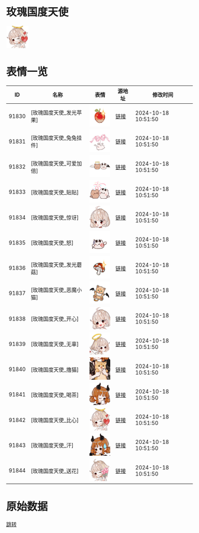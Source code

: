 # 玫瑰国度天使

<img src="./cover.png" height="60" alt="cover" />

# 表情一览

|ID|名称|表情|源地址|修改时间|
|----|----|----|----|----|
|91830|[玫瑰国度天使_发光苹果]|<img src="./pic/091830_%5B玫瑰国度天使_发光苹果%5D.png" height="60" alt="发光苹果"/>|[链接](https://i0.hdslb.com/bfs/garb/6f56c1e532c5b9467415c7cf6ffebb1a7369a2d9.png)|2024-10-18 10:51:50|
|91831|[玫瑰国度天使_兔兔挂件]|<img src="./pic/091831_%5B玫瑰国度天使_兔兔挂件%5D.png" height="60" alt="兔兔挂件"/>|[链接](https://i0.hdslb.com/bfs/garb/ffcfcd498c43110ea57c1c5c6bf8d40721a8f9a5.png)|2024-10-18 10:51:50|
|91832|[玫瑰国度天使_可爱加倍]|<img src="./pic/091832_%5B玫瑰国度天使_可爱加倍%5D.png" height="60" alt="可爱加倍"/>|[链接](https://i0.hdslb.com/bfs/garb/20531b42eb439187b80c88c6bd81443c73755ca2.png)|2024-10-18 10:51:50|
|91833|[玫瑰国度天使_贴贴]|<img src="./pic/091833_%5B玫瑰国度天使_贴贴%5D.png" height="60" alt="贴贴"/>|[链接](https://i0.hdslb.com/bfs/garb/44d4bc9e23080a4a0a96b52b280d17b2c4d89bff.png)|2024-10-18 10:51:50|
|91834|[玫瑰国度天使_惊讶]|<img src="./pic/091834_%5B玫瑰国度天使_惊讶%5D.png" height="60" alt="惊讶"/>|[链接](https://i0.hdslb.com/bfs/garb/9be59827b83463289a3a6ae34b51d5e349104df8.png)|2024-10-18 10:51:50|
|91835|[玫瑰国度天使_怒]|<img src="./pic/091835_%5B玫瑰国度天使_怒%5D.png" height="60" alt="怒"/>|[链接](https://i0.hdslb.com/bfs/garb/a26de31a2175108d1a1e3c2ed38509a9e98224b8.png)|2024-10-18 10:51:50|
|91836|[玫瑰国度天使_发光蘑菇]|<img src="./pic/091836_%5B玫瑰国度天使_发光蘑菇%5D.png" height="60" alt="发光蘑菇"/>|[链接](https://i0.hdslb.com/bfs/garb/b0551df2e0a953d287db470fbdb2f52d3bc960c1.png)|2024-10-18 10:51:50|
|91837|[玫瑰国度天使_恶魔小猫]|<img src="./pic/091837_%5B玫瑰国度天使_恶魔小猫%5D.png" height="60" alt="恶魔小猫"/>|[链接](https://i0.hdslb.com/bfs/garb/076b6245af2a9517302bb45b2fc0d6266c519503.png)|2024-10-18 10:51:50|
|91838|[玫瑰国度天使_开心]|<img src="./pic/091838_%5B玫瑰国度天使_开心%5D.png" height="60" alt="开心"/>|[链接](https://i0.hdslb.com/bfs/garb/5e2b243d6938543dd8fec74d728d946298163915.png)|2024-10-18 10:51:50|
|91839|[玫瑰国度天使_无辜]|<img src="./pic/091839_%5B玫瑰国度天使_无辜%5D.png" height="60" alt="无辜"/>|[链接](https://i0.hdslb.com/bfs/garb/8fa0fe7bdfa936cde93c41af6573aa25d6fd440e.png)|2024-10-18 10:51:50|
|91840|[玫瑰国度天使_撸猫]|<img src="./pic/091840_%5B玫瑰国度天使_撸猫%5D.png" height="60" alt="撸猫"/>|[链接](https://i0.hdslb.com/bfs/garb/9df1a754e343a7327cc79100e46e24b9c36f00ee.png)|2024-10-18 10:51:50|
|91841|[玫瑰国度天使_喝茶]|<img src="./pic/091841_%5B玫瑰国度天使_喝茶%5D.png" height="60" alt="喝茶"/>|[链接](https://i0.hdslb.com/bfs/garb/7957a808eed8274dff37b1f62a2a6551288b3e27.png)|2024-10-18 10:51:50|
|91842|[玫瑰国度天使_比心]|<img src="./pic/091842_%5B玫瑰国度天使_比心%5D.png" height="60" alt="比心"/>|[链接](https://i0.hdslb.com/bfs/garb/d9ad99114fbc468917955d1e110d3637112651d6.png)|2024-10-18 10:51:50|
|91843|[玫瑰国度天使_汗]|<img src="./pic/091843_%5B玫瑰国度天使_汗%5D.png" height="60" alt="汗"/>|[链接](https://i0.hdslb.com/bfs/garb/b18551c86f04f31d3c5a36e32b8d1dbe0603f415.png)|2024-10-18 10:51:50|
|91844|[玫瑰国度天使_送花]|<img src="./pic/091844_%5B玫瑰国度天使_送花%5D.png" height="60" alt="送花"/>|[链接](https://i0.hdslb.com/bfs/garb/a91553d7033c76339327a37c553044f944df97f9.png)|2024-10-18 10:51:50|

# 原始数据

[跳转](./raw.json)

